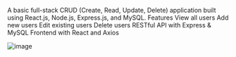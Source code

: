 A basic full-stack CRUD (Create, Read, Update, Delete) application built using React.js, Node.js, Express.js, and MySQL.
 Features
View all users
Add new users
Edit existing users
Delete users
RESTful API with Express & MySQL
Frontend with React and Axios

![image](https://github.com/user-attachments/assets/b13a27ce-8ba7-4afd-8a05-6f3f63ea8c45)

